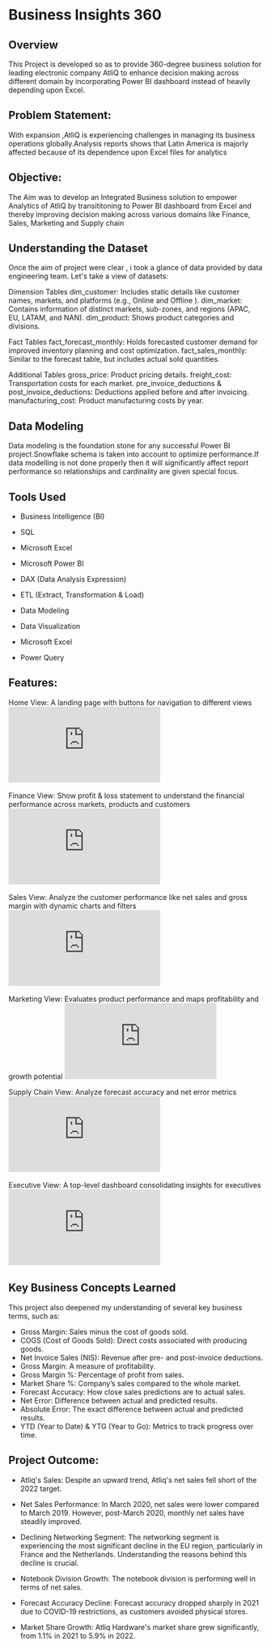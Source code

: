 # Business Insights 360

## Overview
This Project is developed so as to provide 360-degree business solution for leading electronic company AtliQ to enhance decision making across different
domain by incorporating Power BI dashboard instead of heavily depending upon Excel. 

## Problem Statement:
With expansion ,AtliQ is experiencing challenges in managing its business operations globally.Analysis reports shows that Latin America is majorly affected 
because of its dependence upon Excel files for analytics 

## Objective:
The Aim was to develop an Integrated Business solution to empower Analytics of AtliQ by transititoning to Power BI dashboard from Excel and thereby improving 
decision making across various domains like Finance, Sales, Marketing and Supply chain

## Understanding the Dataset
Once the aim of project were clear , i took a glance of data provided by data engineering team. Let's take a view of datasets:

Dimension Tables
dim_customer: Includes static details like customer names, markets, and platforms (e.g., Online and Offline ).
dim_market: Contains information of distinct markets, sub-zones, and regions (APAC, EU, LATAM, and NAN).
dim_product: Shows product categories and divisions.

Fact Tables
fact_forecast_monthly: Holds forecasted customer demand for improved inventory planning and cost optimization.
fact_sales_monthly: Similar to the forecast table, but includes actual sold quantities.

Additional Tables
gross_price: Product pricing details.
freight_cost: Transportation costs for each market.
pre_invoice_deductions & post_invoice_deductions: Deductions applied before and after invoicing.
manufacturing_cost: Product manufacturing costs by year.


## Data Modeling
Data modeling is the foundation stone for any successful Power BI project.Snowflake schema is taken into account to optimize performance.If data modelling is
not done properly then it will significantly affect report performance so relationships and cardinality are given special focus.

## Tools Used
* Business Intelligence (BI)

* SQL

* Microsoft Excel

* Microsoft Power BI

* DAX (Data Analysis Expression)

* ETL (Extract, Transformation & Load)

* Data Modeling

* Data Visualization

* Microsoft Excel

* Power Query

## Features:

Home View: A landing page with buttons for navigation to different views
![image alt](https://github.com/himanshusaxena11/Analytics/blob/3017767595a83dd88b7f3c9417c0d9986bb886aa/chapter-7-bi360%2012.pdf)

Finance View: Show profit & loss statement to understand the financial performance across markets, products and customers
![image alt](https://github.com/himanshusaxena11/Analytics/blob/3017767595a83dd88b7f3c9417c0d9986bb886aa/chapter-7-bi360%2012%20(2).pdf)

Sales View: Analyze the customer performance like net sales and gross margin with dynamic charts and filters
![image alt](https://github.com/himanshusaxena11/Analytics/blob/3017767595a83dd88b7f3c9417c0d9986bb886aa/chapter-7-bi360%2012%20(1).pdf)

Marketing View: Evaluates product performance and maps profitability and growth potential
![image alt](https://github.com/himanshusaxena11/Analytics/blob/3017767595a83dd88b7f3c9417c0d9986bb886aa/chapter-7-bi360%2012%20(3).pdf)

Supply Chain View: Analyze forecast accuracy and net error metrics
![image alt](https://github.com/himanshusaxena11/Analytics/blob/3017767595a83dd88b7f3c9417c0d9986bb886aa/chapter-7-bi360%2012%20(4).pdf)

Executive View: A top-level dashboard consolidating insights for executives
![image alt](https://github.com/himanshusaxena11/Analytics/blob/3017767595a83dd88b7f3c9417c0d9986bb886aa/chapter-7-bi360%2012%20(5).pdf)

## Key Business Concepts Learned
This project also deepened my understanding of several key business terms, such as:

* Gross Margin: Sales minus the cost of goods sold.
* COGS (Cost of Goods Sold): Direct costs associated with producing goods.
* Net Invoice Sales (NIS): Revenue after pre- and post-invoice deductions.
* Gross Margin: A measure of profitability.
* Gross Margin %: Percentage of profit from sales.
* Market Share %: Company’s sales compared to the whole market.
* Forecast Accuracy: How close sales predictions are to actual sales.
* Net Error: Difference between actual and predicted results.
* Absolute Error: The exact difference between actual and predicted results.
* YTD (Year to Date) & YTG (Year to Go): Metrics to track progress over time.

## Project Outcome:
* Atliq's Sales: Despite an upward trend, Atliq's net sales fell short of the 2022 target.

* Net Sales Performance: In March 2020, net sales were lower compared to March 2019. However, post-March 2020, monthly net sales have steadily improved.

* Declining Networking Segment: The networking segment is experiencing the most significant decline in the EU region, particularly in France and the Netherlands. Understanding 
the reasons behind this decline is crucial.

* Notebook Division Growth: The notebook division is performing well in terms of net sales.

* Forecast Accuracy Decline: Forecast accuracy dropped sharply in 2021 due to COVID-19 restrictions, as customers avoided physical stores.

* Market Share Growth: Atliq Hardware's market share grew significantly, from 1.1% in 2021 to 5.9% in 2022.


